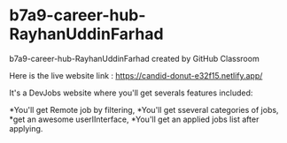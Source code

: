 # b7a9-career-hub-RayhanUddinFarhad
b7a9-career-hub-RayhanUddinFarhad created by GitHub Classroom

Here is the live website link : https://candid-donut-e32f15.netlify.app/

It's a DevJobs website where you'll get severals features included:

*You'll  get Remote job by filtering,
*You'll get sseveral categories of jobs,
*get an awesome userIInterface,
*You'll get an applied jobs list after  applying.


